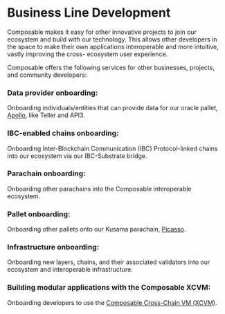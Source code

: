 # Business Line Development

Composable makes it easy for other innovative projects to join our ecosystem and build with our technology. 
This allows other developers in the space to make their own applications interoperable and more intuitive, 
vastly improving the cross- ecosystem user experience.

Composable offers the following services for other businesses, projects, and community developers:

### Data provider onboarding:

Onboarding individuals/entities that can provide data for our oracle pallet, [Apollo](../products/apollo-overview.md), 
like Teller and API3. 

### IBC-enabled chains onboarding:

Onboarding Inter-Blockchain Communication (IBC) Protocol-linked chains into our ecosystem via our IBC-Substrate bridge. 

### Parachain onboarding:

Onboarding other parachains into the Composable interoperable ecosystem. 

### Pallet onboarding:

Onboarding other pallets onto our Kusama parachain, [Picasso](../parachains/picasso-parachain-overview.md). 

### Infrastructure onboarding:

Onboarding new layers, chains, and their associated validators into our ecosystem and interoperable infrastructure. 

### Building modular applications with the Composable XCVM:

Onboarding developers to use the [Composable Cross-Chain VM (XCVM)](../products/xcvm.md).
